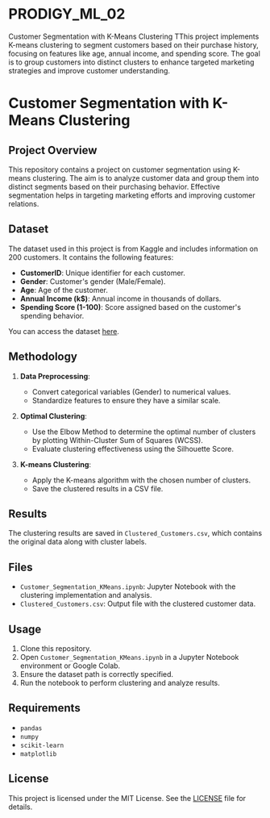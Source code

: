 # PRODIGY_ML_02
Customer Segmentation with K-Means Clustering  TThis project implements K-means clustering to segment customers based on their purchase history, focusing on features like age, annual income, and spending score. The goal is to group customers into distinct clusters to enhance targeted marketing strategies and improve customer understanding.

# Customer Segmentation with K-Means Clustering

## Project Overview

This repository contains a project on customer segmentation using K-means clustering. The aim is to analyze customer data and group them into distinct segments based on their purchasing behavior. Effective segmentation helps in targeting marketing efforts and improving customer relations.

## Dataset

The dataset used in this project is from Kaggle and includes information on 200 customers. It contains the following features:
- **CustomerID**: Unique identifier for each customer.
- **Gender**: Customer's gender (Male/Female).
- **Age**: Age of the customer.
- **Annual Income (k$)**: Annual income in thousands of dollars.
- **Spending Score (1-100)**: Score assigned based on the customer's spending behavior.

You can access the dataset [here](https://www.kaggle.com/datasets/vjchoudhary7/customer-segmentation-tutorial-in-python).

## Methodology

1. **Data Preprocessing**:
   - Convert categorical variables (Gender) to numerical values.
   - Standardize features to ensure they have a similar scale.

2. **Optimal Clustering**:
   - Use the Elbow Method to determine the optimal number of clusters by plotting Within-Cluster Sum of Squares (WCSS).
   - Evaluate clustering effectiveness using the Silhouette Score.

3. **K-means Clustering**:
   - Apply the K-means algorithm with the chosen number of clusters.
   - Save the clustered results in a CSV file.

## Results

The clustering results are saved in `Clustered_Customers.csv`, which contains the original data along with cluster labels.

## Files

- `Customer_Segmentation_KMeans.ipynb`: Jupyter Notebook with the clustering implementation and analysis.
- `Clustered_Customers.csv`: Output file with the clustered customer data.

## Usage

1. Clone this repository.
2. Open `Customer_Segmentation_KMeans.ipynb` in a Jupyter Notebook environment or Google Colab.
3. Ensure the dataset path is correctly specified.
4. Run the notebook to perform clustering and analyze results.

## Requirements

- `pandas`
- `numpy`
- `scikit-learn`
- `matplotlib`

## License

This project is licensed under the MIT License. See the [LICENSE](LICENSE) file for details.

